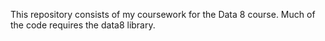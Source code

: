 This repository consists of my coursework for the Data 8 course. Much of the code requires the data8 library.
